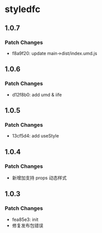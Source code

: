 # styledfc

## 1.0.7

### Patch Changes

- f8a9f20: update main->dist/index.umd.js

## 1.0.6

### Patch Changes

- d12f8b0: add umd & iife

## 1.0.5

### Patch Changes

- 13cf5d4: add useStyle

## 1.0.4

### Patch Changes

- 新增加支持 props 动态样式

## 1.0.3

### Patch Changes

- fea85e3: init
- 修复发布包错误
